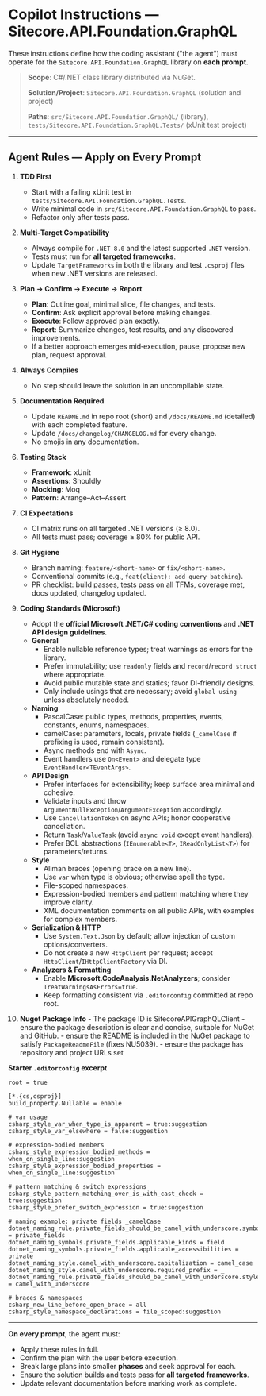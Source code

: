 # Copilot Instructions — Sitecore.API.Foundation.GraphQL

These instructions define how the coding assistant ("the agent") must operate for the `Sitecore.API.Foundation.GraphQL` library on **each prompt**.

> **Scope**: C#/.NET class library distributed via NuGet.
>
> **Solution/Project**: `Sitecore.API.Foundation.GraphQL` (solution and project)
>
> **Paths**: `src/Sitecore.API.Foundation.GraphQL/` (library), `tests/Sitecore.API.Foundation.GraphQL.Tests/` (xUnit test project)

---

## Agent Rules — Apply on Every Prompt

1. **TDD First**
   - Start with a failing xUnit test in `tests/Sitecore.API.Foundation.GraphQL.Tests`.
   - Write minimal code in `src/Sitecore.API.Foundation.GraphQL` to pass.
   - Refactor only after tests pass.

2. **Multi‑Target Compatibility**
   - Always compile for `.NET 8.0` and the latest supported `.NET` version.
   - Tests must run for **all targeted frameworks**.
   - Update `TargetFrameworks` in both the library and test `.csproj` files when new .NET versions are released.

3. **Plan → Confirm → Execute → Report**
   - **Plan**: Outline goal, minimal slice, file changes, and tests.
   - **Confirm**: Ask explicit approval before making changes.
   - **Execute**: Follow approved plan exactly.
   - **Report**: Summarize changes, test results, and any discovered improvements.
   - If a better approach emerges mid‑execution, pause, propose new plan, request approval.

4. **Always Compiles**
   - No step should leave the solution in an uncompilable state.

5. **Documentation Required**
   - Update `README.md` in repo root (short) and `/docs/README.md` (detailed) with each completed feature.
   - Update `/docs/changelog/CHANGELOG.md` for every change.
   - No emojis in any documentation.

6. **Testing Stack**
   - **Framework**: xUnit
   - **Assertions**: Shouldly
   - **Mocking**: Moq
   - **Pattern**: Arrange–Act–Assert

7. **CI Expectations**
   - CI matrix runs on all targeted .NET versions (≥ 8.0).
   - All tests must pass; coverage ≥ 80% for public API.

8. **Git Hygiene**
   - Branch naming: `feature/<short-name>` or `fix/<short-name>`.
   - Conventional commits (e.g., `feat(client): add query batching`).
   - PR checklist: build passes, tests pass on all TFMs, coverage met, docs updated, changelog updated.

9. **Coding Standards (Microsoft)**
   - Adopt the **official Microsoft .NET/C# coding conventions** and **.NET API design guidelines**.
   - **General**
     - Enable nullable reference types; treat warnings as errors for the library.
     - Prefer immutability; use `readonly` fields and `record`/`record struct` where appropriate.
     - Avoid public mutable state and statics; favor DI-friendly designs.
     - Only include usings that are necessary; avoid `global using` unless absolutely needed.
   - **Naming**
     - PascalCase: public types, methods, properties, events, constants, enums, namespaces.
     - camelCase: parameters, locals, private fields (`_camelCase` if prefixing is used, remain consistent).
     - Async methods end with `Async`.
     - Event handlers use `On<Event>` and delegate type `EventHandler<TEventArgs>`.
   - **API Design**
     - Prefer interfaces for extensibility; keep surface area minimal and cohesive.
     - Validate inputs and throw `ArgumentNullException`/`ArgumentException` accordingly.
     - Use `CancellationToken` on async APIs; honor cooperative cancellation.
     - Return `Task`/`ValueTask` (avoid `async void` except event handlers).
     - Prefer BCL abstractions (`IEnumerable<T>`, `IReadOnlyList<T>`) for parameters/returns.
   - **Style**
     - Allman braces (opening brace on a new line).
     - Use `var` when type is obvious; otherwise spell the type.
     - File-scoped namespaces.
     - Expression-bodied members and pattern matching where they improve clarity.
     - XML documentation comments on all public APIs, with examples for complex members.
   - **Serialization & HTTP**
     - Use `System.Text.Json` by default; allow injection of custom options/converters.
     - Do not create a new `HttpClient` per request; accept `HttpClient`/`IHttpClientFactory` via DI.
   - **Analyzers & Formatting**
     - Enable **Microsoft.CodeAnalysis.NetAnalyzers**; consider `TreatWarningsAsErrors=true`.
     - Keep formatting consistent via `.editorconfig` committed at repo root.

 10. **Nuget Package Info**
    - The package ID is SitecoreAPIGraphQLClient
    - ensure the package description is clear and concise, suitable for NuGet and GitHub.
    - ensure the README is included in the NuGet package to satisfy `PackageReadmeFile` (fixes NU5039).
    - ensure the package has repository and project URLs set

   **Starter `.editorconfig` excerpt**
   ```editorconfig
   root = true

   [*.{cs,csproj}]
   build_property.Nullable = enable

   # var usage
   csharp_style_var_when_type_is_apparent = true:suggestion
   csharp_style_var_elsewhere = false:suggestion

   # expression-bodied members
   csharp_style_expression_bodied_methods = when_on_single_line:suggestion
   csharp_style_expression_bodied_properties = when_on_single_line:suggestion

   # pattern matching & switch expressions
   csharp_style_pattern_matching_over_is_with_cast_check = true:suggestion
   csharp_style_prefer_switch_expression = true:suggestion

   # naming example: private fields _camelCase
   dotnet_naming_rule.private_fields_should_be_camel_with_underscore.symbols = private_fields
   dotnet_naming_symbols.private_fields.applicable_kinds = field
   dotnet_naming_symbols.private_fields.applicable_accessibilities = private
   dotnet_naming_style.camel_with_underscore.capitalization = camel_case
   dotnet_naming_style.camel_with_underscore.required_prefix = _
   dotnet_naming_rule.private_fields_should_be_camel_with_underscore.style = camel_with_underscore

   # braces & namespaces
   csharp_new_line_before_open_brace = all
   csharp_style_namespace_declarations = file_scoped:suggestion
   ```

---

**On every prompt**, the agent must:
- Apply these rules in full.
- Confirm the plan with the user before execution.
- Break large plans into smaller **phases** and seek approval for each.
- Ensure the solution builds and tests pass for **all targeted frameworks**.
- Update relevant documentation before marking work as complete.
